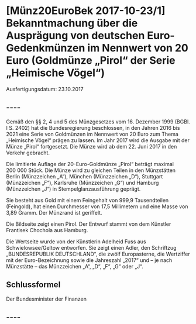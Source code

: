 # [Münz20EuroBek 2017-10-23/1] Bekanntmachung über die Ausprägung von deutschen Euro-Gedenkmünzen im Nennwert von 20 Euro (Goldmünze „Pirol“ der Serie „Heimische Vögel“)

Ausfertigungsdatum: 23.10.2017

 

## ----

Gemäß den §§ 2, 4 und 5 des Münzgesetzes vom 16. Dezember 1999 (BGBl. I S. 2402) hat die Bundesregierung beschlossen, in den Jahren 2016 bis 2021 eine Serie von Goldmünzen im Nennwert von 20 Euro zum Thema „Heimische Vögel“ prägen zu lassen. Im Jahr 2017 wird die Ausgabe mit der Münze „Pirol“ fortgesetzt. Die Münze wird ab dem 22. Juni 2017 in den Verkehr gebracht.

Die limitierte Auflage der 20-Euro-Goldmünze „Pirol“ beträgt maximal 200 000 Stück. Die Münze wird zu gleichen Teilen in den Münzstätten Berlin (Münzzeichen „A“), München (Münzzeichen „D“), Stuttgart (Münzzeichen „F“), Karlsruhe (Münzzeichen „G“) und Hamburg (Münzzeichen „J“) in Stempelglanzausführung geprägt.

Sie besteht aus Gold mit einem Feingehalt von 999,9 Tausendteilen (Feingold), hat einen Durchmesser von 17,5 Millimetern und eine Masse von 3,89 Gramm. Der Münzrand ist geriffelt.

Die Bildseite zeigt einen Pirol. Der Entwurf stammt von dem Künstler Frantisek Chochola aus Hamburg.

Die Wertseite wurde von der Künstlerin Adelheid Fuss aus Schwielowsee/Geltow entworfen. Sie zeigt einen Adler, den Schriftzug „BUNDESREPUBLIK DEUTSCHLAND“, die zwölf Europasterne, die Wertziffer mit der Euro-Bezeichnung sowie die Jahreszahl „2017“ und – je nach Münzstätte – das Münzzeichen „A“, „D“, „F“, „G“ oder „J“.


## Schlussformel

Der Bundesminister der Finanzen


## ----

